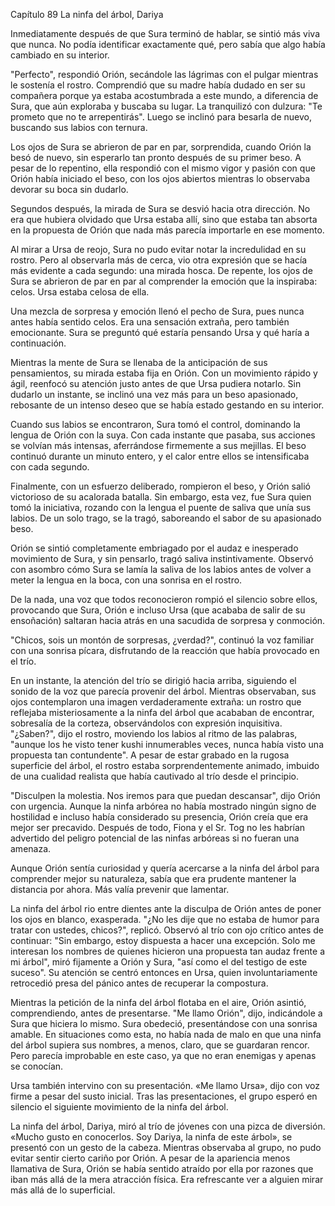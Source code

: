 
Capítulo 89 La ninfa del árbol, Dariya

Inmediatamente después de que Sura terminó de hablar, se sintió más viva que nunca. No podía identificar exactamente qué, pero sabía que algo había cambiado en su interior.

"Perfecto", respondió Orión, secándole las lágrimas con el pulgar mientras le sostenía el rostro. Comprendió que su madre había dudado en ser su compañera porque ya estaba acostumbrada a este mundo, a diferencia de Sura, que aún exploraba y buscaba su lugar. La tranquilizó con dulzura: "Te prometo que no te arrepentirás". Luego se inclinó para besarla de nuevo, buscando sus labios con ternura.

Los ojos de Sura se abrieron de par en par, sorprendida, cuando Orión la besó de nuevo, sin esperarlo tan pronto después de su primer beso. A pesar de lo repentino, ella respondió con el mismo vigor y pasión con que Orión había iniciado el beso, con los ojos abiertos mientras lo observaba devorar su boca sin dudarlo.

Segundos después, la mirada de Sura se desvió hacia otra dirección. No era que hubiera olvidado que Ursa estaba allí, sino que estaba tan absorta en la propuesta de Orión que nada más parecía importarle en ese momento.

Al mirar a Ursa de reojo, Sura no pudo evitar notar la incredulidad en su rostro. Pero al observarla más de cerca, vio otra expresión que se hacía más evidente a cada segundo: una mirada hosca. De repente, los ojos de Sura se abrieron de par en par al comprender la emoción que la inspiraba: celos. Ursa estaba celosa de ella.

Una mezcla de sorpresa y emoción llenó el pecho de Sura, pues nunca antes había sentido celos. Era una sensación extraña, pero también emocionante. Sura se preguntó qué estaría pensando Ursa y qué haría a continuación.

Mientras la mente de Sura se llenaba de la anticipación de sus pensamientos, su mirada estaba fija en Orión. Con un movimiento rápido y ágil, reenfocó su atención justo antes de que Ursa pudiera notarlo. Sin dudarlo un instante, se inclinó una vez más para un beso apasionado, rebosante de un intenso deseo que se había estado gestando en su interior.

Cuando sus labios se encontraron, Sura tomó el control, dominando la lengua de Orión con la suya. Con cada instante que pasaba, sus acciones se volvían más intensas, aferrándose firmemente a sus mejillas. El beso continuó durante un minuto entero, y el calor entre ellos se intensificaba con cada segundo.

Finalmente, con un esfuerzo deliberado, rompieron el beso, y Orión salió victorioso de su acalorada batalla. Sin embargo, esta vez, fue Sura quien tomó la iniciativa, rozando con la lengua el puente de saliva que unía sus labios. De un solo trago, se la tragó, saboreando el sabor de su apasionado beso.

Orión se sintió completamente embriagado por el audaz e inesperado movimiento de Sura, y sin pensarlo, tragó saliva instintivamente. Observó con asombro cómo Sura se lamía la saliva de los labios antes de volver a meter la lengua en la boca, con una sonrisa en el rostro.

De la nada, una voz que todos reconocieron rompió el silencio sobre ellos, provocando que Sura, Orión e incluso Ursa (que acababa de salir de su ensoñación) saltaran hacia atrás en una sacudida de sorpresa y conmoción.

"Chicos, sois un montón de sorpresas, ¿verdad?", continuó la voz familiar con una sonrisa pícara, disfrutando de la reacción que había provocado en el trío.

En un instante, la atención del trío se dirigió hacia arriba, siguiendo el sonido de la voz que parecía provenir del árbol. Mientras observaban, sus ojos contemplaron una imagen verdaderamente extraña: un rostro que reflejaba misteriosamente a la ninfa del árbol que acababan de encontrar, sobresalía de la corteza, observándolos con expresión inquisitiva. "¿Saben?", dijo el rostro, moviendo los labios al ritmo de las palabras, "aunque los he visto tener kushi innumerables veces, nunca había visto una propuesta tan contundente". A pesar de estar grabado en la rugosa superficie del árbol, el rostro estaba sorprendentemente animado, imbuido de una cualidad realista que había cautivado al trío desde el principio.

"Disculpen la molestia. Nos iremos para que puedan descansar", dijo Orión con urgencia. Aunque la ninfa arbórea no había mostrado ningún signo de hostilidad e incluso había considerado su presencia, Orión creía que era mejor ser precavido. Después de todo, Fiona y el Sr. Tog no les habrían advertido del peligro potencial de las ninfas arbóreas si no fueran una amenaza.

Aunque Orión sentía curiosidad y quería acercarse a la ninfa del árbol para comprender mejor su naturaleza, sabía que era prudente mantener la distancia por ahora. Más valía prevenir que lamentar.

La ninfa del árbol rio entre dientes ante la disculpa de Orión antes de poner los ojos en blanco, exasperada. "¿No les dije que no estaba de humor para tratar con ustedes, chicos?", replicó. Observó al trío con ojo crítico antes de continuar: "Sin embargo, estoy dispuesta a hacer una excepción. Solo me interesan los nombres de quienes hicieron una propuesta tan audaz frente a mi árbol", miró fijamente a Orión y Sura, "así como el del testigo de este suceso". Su atención se centró entonces en Ursa, quien involuntariamente retrocedió presa del pánico antes de recuperar la compostura.

Mientras la petición de la ninfa del árbol flotaba en el aire, Orión asintió, comprendiendo, antes de presentarse. "Me llamo Orión", dijo, indicándole a Sura que hiciera lo mismo. Sura obedeció, presentándose con una sonrisa amable. En situaciones como esta, no había nada de malo en que una ninfa del árbol supiera sus nombres, a menos, claro, que se guardaran rencor. Pero parecía improbable en este caso, ya que no eran enemigas y apenas se conocían.

Ursa también intervino con su presentación. «Me llamo Ursa», dijo con voz firme a pesar del susto inicial. Tras las presentaciones, el grupo esperó en silencio el siguiente movimiento de la ninfa del árbol.

La ninfa del árbol, Dariya, miró al trío de jóvenes con una pizca de diversión. «Mucho gusto en conocerlos. Soy Dariya, la ninfa de este árbol», se presentó con un gesto de la cabeza. Mientras observaba al grupo, no pudo evitar sentir cierto cariño por Orión. A pesar de la apariencia menos llamativa de Sura, Orión se había sentido atraído por ella por razones que iban más allá de la mera atracción física. Era refrescante ver a alguien mirar más allá de lo superficial.